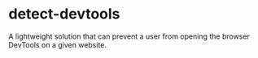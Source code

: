# detect-devtools
A lightweight solution that can prevent a user from opening the browser DevTools on a given website.
